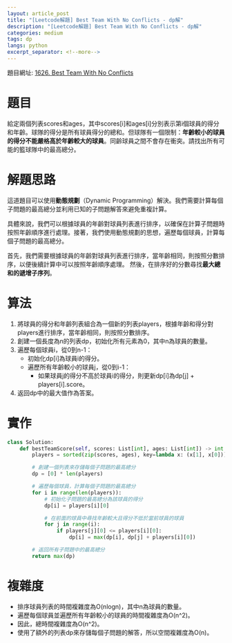 ```yaml
---
layout: article_post
title: "[Leetcode解題] Best Team With No Conflicts - dp解"
description: "[Leetcode解題] Best Team With No Conflicts - dp解"
categories: medium
tags: dp
langs: python
excerpt_separator: <!--more-->
---
```


題目網址: [1626. Best Team With No Conflicts](https://leetcode.com/problems/best-team-with-no-conflicts/)
# 題目
給定兩個列表scores和ages，其中scores[i]和ages[i]分別表示第i個球員的得分和年齡。球隊的得分是所有球員得分的總和。但球隊有一個限制：**年齡較小的球員的得分不能嚴格高於年齡較大的球員**。同齡球員之間不會存在衝突。請找出所有可能的籃球隊中的最高總分。

<!--more-->

# 解題思路
這道題目可以使用**動態規劃**（Dynamic Programming）解決。我們需要計算每個子問題的最高總分並利用已知的子問題解答來避免重複計算。

具體來說，我們可以根據球員的年齡對球員列表進行排序，以確保在計算子問題時按照年齡順序進行處理。接著，我們使用動態規劃的思想，遍歷每個球員，計算每個子問題的最高總分。

首先，我們需要根據球員的年齡對球員列表進行排序，當年齡相同，則按照分數排序，以便後續計算中可以按照年齡順序處理。
然後，在排序好的分數尋找**最大總和的遞增子序列**。

# 算法
1. 將球員的得分和年齡列表組合為一個新的列表players，根據年齡和得分對players進行排序，當年齡相同，則按照分數排序。
2. 創建一個長度為n的列表dp，初始化所有元素為0，其中n為球員的數量。
3. 遍歷每個球員i，從0到n-1：
    * 初始化dp[i]為球員i的得分。
    * 遍歷所有年齡較小的球員j，從0到i-1：
        * 如果球員j的得分不高於球員i的得分，則更新dp[i]為dp[j] + players[i].score。
4. 返回dp中的最大值作為答案。

# 實作
```python
class Solution:
    def bestTeamScore(self, scores: List[int], ages: List[int]) -> int:
        players = sorted(zip(scores, ages), key=lambda x: (x[1], x[0]))

        # 創建一個列表來存儲每個子問題的最高總分
        dp = [0] * len(players)

        # 遍歷每個球員，計算每個子問題的最高總分
        for i in range(len(players)):
            # 初始化子問題的最高總分為該球員的得分
            dp[i] = players[i][0]

            # 在前面的球員中尋找年齡較大且得分不低於當前球員的球員
            for j in range(i):
                if players[j][0] <= players[i][0]:
                    dp[i] = max(dp[i], dp[j] + players[i][0])

        # 返回所有子問題中的最高總分
        return max(dp)
```

# 複雜度
* 排序球員列表的時間複雜度為O(nlogn)，其中n為球員的數量。
* 遍歷每個球員並遍歷所有年齡較小的球員的時間複雜度為O(n^2)。
* 因此，總時間複雜度為O(n^2)。
* 使用了額外的列表dp來存儲每個子問題的解答，所以空間複雜度為O(n)。